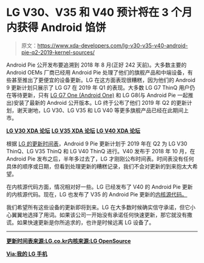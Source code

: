 # LG V30、V35 和 V40 预计将在 3 个月内获得 Android 馅饼

> 原文：<https://www.xda-developers.com/lg-v30-v35-v40-android-pie-q2-2019-kernel-sources/>

Android Pie 公开发布要追溯到 2018 年 8 月(正好 242 天前)。大多数主要的 Android OEMs 厂商已经用 Android Pie 处理了他们的旗舰产品和中端设备，有些甚至推出了更便宜的设备更新。LG 在这方面表现很糟糕，因为他们的 Android 9 更新计划只展示了 LG G7 在 2019 年 Q1 的表现。大多数 LG G7 ThinQ 用户仍在等待更新，只有 [LG G7 One (Android One)](https://www.xda-developers.com/lg-g7-one-android-pie-update/) 和 LG G8(与 Android Pie 一起推出)安装了最新的 Android 公开版本。LG 终于公布了他们 2019 年 Q2 的更新计划，谢天谢地，LG V30、LG V35 和 LG V40 等更多旗舰产品已经在此期间上市。

[**LG V30 XDA 论坛**](https://forum.xda-developers.com/lg-v30) [**LG V35 XDA 论坛**](https://forum.xda-developers.com/lg-v35) [**LG V40 XDA 论坛**](https://forum.xda-developers.com/lg-v40)

根据 [LG 的更新时间表](https://www.lge.co.kr/lgekor/contents/mobile/swUpgradeDetail.do?swSeq=1070)，Android 9 Pie 更新计划于 2019 年在 Q2 为 LG V30 ThinQ、LG V35 ThinQ 和 LG V40 ThinQ 进行。V40 发布于 2018 年 10 月，在 Android Pie 发布之后，半年多过去了，LG 才刚刚公布时间表。时间表没有任何具体的顺序或日期，但看到处理更新的糟糕记录，我们不会对更新的到来抱太大希望。

在内核源代码方面，情况相对好一些。LG 已经发布了 V40 的 Android Pie 更新的内核源代码。现在，LG 也发布了 V35 的 Android Pie 更新的[内核源代码。](https://www.xda-developers.com/lg-kernel-sources-g8-v40-thinq-android-pie-update/)

我们希望所有这些设备的更新即将到来。LG 在大多数时候确实信守承诺，但它小心翼翼地选择了用词。如果该公司一开始没有承诺任何快速更新，那它就没有撒谎。如果快速更新是你所追求的，也许是时候远离 LG 设备了。

* * *

[**更新时间表来源:LG.co.kr**](https://www.lge.co.kr/lgekor/contents/mobile/swUpgradeDetail.do?swSeq=1070)[**内核来源:LG OpenSource**](http://opensource.lge.com/osSch/list?types=ALL&search=LMV350N_Android_Pie)

[**Via:我的 LG 手机**](https://www.mylgphones.com/south-korea-lg-v35-thinq-v350n-to-get-pie-update-very-soon.html)